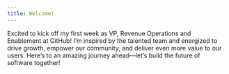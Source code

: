 ```yaml
---
title: Welcome!
---
```

Excited to kick off my first week as VP, Revenue Operations and Enablement at GitHub! I’m inspired by the talented team and energized to drive growth, empower our community, and deliver even more value to our users. Here’s to an amazing journey ahead—let’s build the future of software together!
